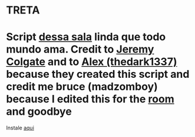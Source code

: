 TRETA
==============
Script <a href="http://plug.dj/treta-com-br/" target="_blank">dessa sala</a> linda que todo mundo ama.
Credit to <a href="https://github.com/Colgate" target="_blank">Jeremy Colgate</a> and to <a href="https://github.com/thedark1337" target="_blank">Alex (thedark1337)</a> because they created this script and credit me bruce (madzomboy) because I edited this for the <a href="http://plug.dj/treta-com-br/" target="_blank">room</a> and goodbye
==============
Instale <a href="https://userscripts.org/scripts/show/175235" target="_blank">aqui</a>
